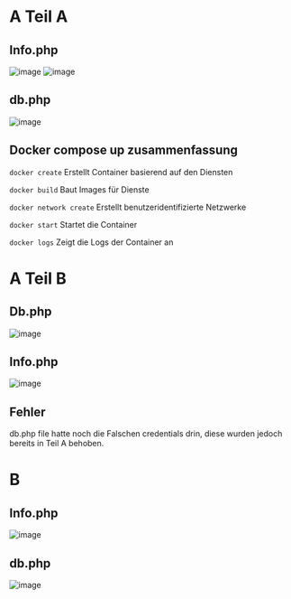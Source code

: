# A Teil A 
## Info.php 
![image](https://github.com/user-attachments/assets/302351ae-439a-46fd-afa7-f865590e40eb)
![image](https://github.com/user-attachments/assets/07fa6095-ef24-4190-bb60-ef9d02c8ddd8)

## db.php 
![image](https://github.com/user-attachments/assets/98b7fd2b-8ad5-4a2f-b3bb-60443a9b9285)

## Docker compose up zusammenfassung 
```docker create```
Erstellt Container basierend auf den Diensten 

```docker build```
Baut Images für Dienste 

```docker network create``` Erstellt benutzeridentifizierte Netzwerke 

```docker start```
Startet die Container 

```docker logs``` 
Zeigt die Logs der Container an 

# A Teil B 

## Db.php 
![image](https://github.com/user-attachments/assets/765a37c5-a086-4b09-8ab8-b3a0e3290ba3)

## Info.php 
![image](https://github.com/user-attachments/assets/e4dc6bfc-467c-4005-8276-f418a7c0d45b)

## Fehler 
db.php file hatte noch die Falschen credentials drin, diese wurden jedoch bereits in Teil A behoben. 

# B 

## Info.php 
![image](https://github.com/user-attachments/assets/98f0ed2c-534f-4730-aa48-6dfe7f2a3b06)

## db.php 
![image](https://github.com/user-attachments/assets/cf8c60e6-8d21-47a8-8fe7-c717ccb5c0e8)
